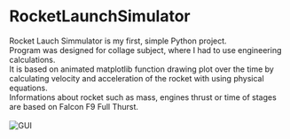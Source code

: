 # RocketLaunchSimulator
Rocket Lauch Simmulator is my first, simple Python project.
<br />Program was designed for collage subject, where I had to use engineering calculations. 
<br />It is based on animated  matplotlib function drawing plot over the time by calculating velocity and acceleration of the rocket with using physical equations.
<br />Informations about rocket such as mass, engines thrust or time of stages are based on Falcon F9 Full Thurst.
<br />
<br />
![GUI](https://user-images.githubusercontent.com/82718318/115379333-bad9ba00-a1d1-11eb-89f3-3d06ca5f0a13.JPG)
